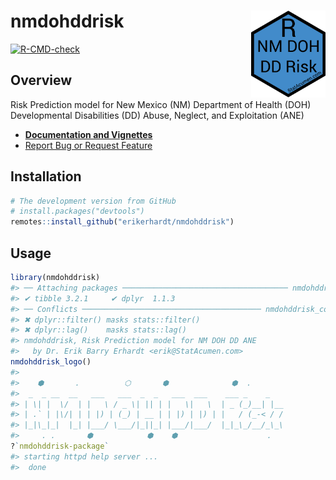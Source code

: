 
<!-- README.md is generated from README.Rmd. Please edit that file -->

# nmdohddrisk <a href='https://github.com/erikerhardt/nmdohddrisk'><img src='man/figures/nmdohddrisk.png' align="right" height="138.5" /></a>

<!-- badges: start -->

[![R-CMD-check](https://github.com/erikerhardt/nmdohddrisk/actions/workflows/check-standard.yaml/badge.svg)](https://github.com/erikerhardt/nmdohddrisk/actions/workflows/check-standard.yaml)
<!-- badges: end -->

## Overview

Risk Prediction model for New Mexico (NM) Department of Health (DOH)
Developmental Disabilities (DD) Abuse, Neglect, and Exploitation (ANE)

- <strong><a href="https://erikerhardt.github.io/nmdohddrisk/">Documentation
  and Vignettes</a></strong>
- <a href="https://github.com/erikerhardt/nmdohddrisk/issues">Report Bug
  or Request Feature</a>

## Installation

``` r
# The development version from GitHub
# install.packages("devtools")
remotes::install_github("erikerhardt/nmdohddrisk")
```

## Usage

``` r
library(nmdohddrisk)
#> ── Attaching packages ───────────────────────────────────── nmdohddrisk 0.0.1 ──
#> ✔ tibble 3.2.1     ✔ dplyr  1.1.3
#> ── Conflicts ──────────────────────────────────────── nmdohddrisk_conflicts() ──
#> ✖ dplyr::filter() masks stats::filter()
#> ✖ dplyr::lag()    masks stats::lag()
#> nmdohddrisk, Risk Prediction model for NM DOH DD ANE
#>   by Dr. Erik Barry Erhardt <erik@StatAcumen.com>
nmdohddrisk_logo()
#> 
#>    ⬢       .          ⬡       ⬢              ⬢  .     
#>  _  _ __  __   ___   ___  _  _   ___  ___    ___ _    _    
#> | \| |  \/  | |   \ / _ \| || | |   \|   \  | _ (_)__| |__ 
#> | .` | |\/| | | |) | (_) | __ | | |) | |) | |   / (_-< / / 
#> |_|\_|_|  |_| |___/ \___/|_||_| |___/|___/  |_|_\_/__/_\_\ 
#>     . .       ⬢            ⬢    ⬢                    .
?`nmdohddrisk-package`
#> starting httpd help server ...
#>  done
```
